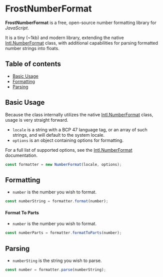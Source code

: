 # FrostNumberFormat

**FrostNumberFormat** is a free, open-source number formatting library for *JavaScript*.

It is a tiny (~1kb) and modern library, extending the native [Intl.NumberFormat](https://developer.mozilla.org/en-US/docs/Web/JavaScript/Reference/Global_Objects/NumberFormat) class, with additional capabilities for parsing formatted number strings into floats.


## Table of contents
- [Basic Usage](#basic-usage)
- [Formatting](#formatting)
- [Parsing](#parsing)



## Basic Usage

Because the class internally utilizes the native [Intl.NumberFormat](https://developer.mozilla.org/en-US/docs/Web/JavaScript/Reference/Global_Objects/NumberFormat) class, usage is very straight forward.

- `locale` is a string with a BCP 47 language tag, or an array of such strings, and will default to the system locale.
- `options` is an object containing options for formatting.

For a full list of supported options, see the [Intl.NumberFormat](https://developer.mozilla.org/en-US/docs/Web/JavaScript/Reference/Global_Objects/NumberFormat) documentation.

```javascript
const formatter = new NumberFormat(locale, options);
```


## Formatting

- `number` is the number you wish to format.

```javascript
const numberString = formatter.format(number);
```

#### Format To Parts

- `number` is the number you wish to format.

```javascript
const numberParts = formatter.formatToParts(number);
```


## Parsing

- `numberSting` is the string you wish to parse.

```javascript
const number = formatter.parse(numberString);
```